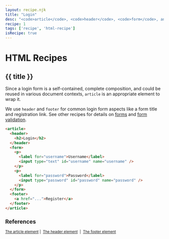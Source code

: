 ```yaml
---
layout: recipe.njk
title: "Login"
desc: "<code>article</code>, <code>header</code>, <code>form</code>, and <code>footer</code> for creating a user login form."
recipe: 1
tags: ['recipe', 'html-recipe']
isRecipe: true
---
```

# HTML Recipes

## {{ title }}

Since a login form is a self-contained, complete composition, and could be reused in various document contexts, ```article``` is an appropriate element to wrap it.

We use ```header``` and ```footer``` for common login form aspects like a form title and registration link. See other recipes for details on <a href="{{ site.baseUrl }}projects/html-recipes/form-basic">forms</a> and <a href="{{ site.baseUrl }}projects/html-recipes/form-validation-summary">form validation</a>.

```html
<article>
  <header>
    <h2>Login</h2>
  </header>
  <form>
    <p>
      <label for="username">Username</label>
      <input type="text" id="username" name="username" />
    </p>
    <p>
      <label for="password">Password</label>
      <input type="password" id="password" name="password" />
    </p>
  </form>
  <footer>
    <a href="...">Register</a>
  </footer>
</article>
```

<small>
    <h2>References</h2>
    <a href="https://html.spec.whatwg.org/multipage/sections.html#the-article-element">The article element</a>&nbsp;|&nbsp;
    <a href="https://html.spec.whatwg.org/multipage/sections.html#the-header-element">The header element</a>
    &nbsp;|&nbsp;
    <a href="https://html.spec.whatwg.org/multipage/sections.html#the-footer-element">The footer element</a>
</small>